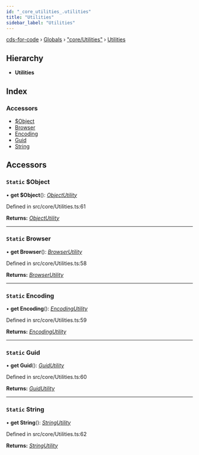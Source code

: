 ```yaml
---
id: "_core_utilities_.utilities"
title: "Utilities"
sidebar_label: "Utilities"
---
```


[cds-for-code](../index.md) › [Globals](../globals.md) › ["core/Utilities"](../modules/_core_utilities_.md) › [Utilities](_core_utilities_.utilities.md)

## Hierarchy

* **Utilities**

## Index

### Accessors

* [$Object](_core_utilities_.utilities.md#static-object)
* [Browser](_core_utilities_.utilities.md#static-browser)
* [Encoding](_core_utilities_.utilities.md#static-encoding)
* [Guid](_core_utilities_.utilities.md#static-guid)
* [String](_core_utilities_.utilities.md#static-string)

## Accessors

### `Static` $Object

• **get $Object**(): *[ObjectUtility](../interfaces/_core_utilities_.objectutility.md)*

Defined in src/core/Utilities.ts:61

**Returns:** *[ObjectUtility](../interfaces/_core_utilities_.objectutility.md)*

___

### `Static` Browser

• **get Browser**(): *[BrowserUtility](../interfaces/_core_utilities_.browserutility.md)*

Defined in src/core/Utilities.ts:58

**Returns:** *[BrowserUtility](../interfaces/_core_utilities_.browserutility.md)*

___

### `Static` Encoding

• **get Encoding**(): *[EncodingUtility](../interfaces/_core_utilities_.encodingutility.md)*

Defined in src/core/Utilities.ts:59

**Returns:** *[EncodingUtility](../interfaces/_core_utilities_.encodingutility.md)*

___

### `Static` Guid

• **get Guid**(): *[GuidUtility](../interfaces/_core_utilities_.guidutility.md)*

Defined in src/core/Utilities.ts:60

**Returns:** *[GuidUtility](../interfaces/_core_utilities_.guidutility.md)*

___

### `Static` String

• **get String**(): *[StringUtility](../interfaces/_core_utilities_.stringutility.md)*

Defined in src/core/Utilities.ts:62

**Returns:** *[StringUtility](../interfaces/_core_utilities_.stringutility.md)*
